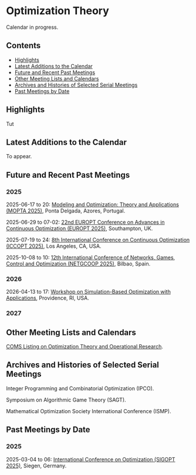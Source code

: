 <head>
  <link rel="stylesheet" href="assets/style.css">
</head>

# Optimization Theory

Calendar in progress.

## Contents

- [Highlights](#highlights)
- [Latest Additions to the Calendar](#latest-additions-to-the-calendar)
- [Future and Recent Past Meetings](#future-and-recent-past-meetings)
- [Other Meeting Lists and Calendars](#other-meeting-lists-and-calendars)
- [Archives and Histories of Selected Serial Meetings](#archives-and-histories-of-selected-serial-meetings)
- [Past Meetings by Date](#past-meetings-by-date)

## Highlights

Tut

## Latest Additions to the Calendar

To appear.

## Future and Recent Past Meetings

### 2025

2025-06-17 to 20: [Modeling and Optimization: Theory and Applications (MOPTA 2025)](https://coral.ise.lehigh.edu/mopta2025/), Ponta Delgada, Azores, Portugal.

2025-06-29 to 07-02: [22nd EUROPT Conference on Advances in Continuous Optimization (EUROPT 2025)](https://europt2025.org), Southampton, UK.

2025-07-19 to 24: [8th International Conference on Continuous Optimization (ICCOPT 2025)](https://sites.google.com/view/iccopt2025), Los Angeles, CA, USA.

2025-10-08 to 10: [12th International Conference of Networks, Games, Control and Optimization (NETGCOOP 2025)](https://netgcoop2025.univ-avignon.fr), Bilbao, Spain.

### 2026

2026-04-13 to 17: [Workshop on Simulation-Based Optimization with Applications](https://icerm.brown.edu/program/semester_program_workshop/sp-s26-w3), Providence, RI, USA.

### 2027

## Other Meeting Lists and Calendars

[COMS Listing on Optimization Theory and Operational Research](https://conference-service.com/conferences/operational-research.html).

## Archives and Histories of Selected Serial Meetings

Integer Programming and Combinatorial Optimization (IPCO).

Symposium on Algorithmic Game Theory (SAGT).

Mathematical Optimization Society International Conference (ISMP).

## Past Meetings by Date

### 2025

2025-03-04 to 06: [International Conference on Optimization (SIGOPT 2025)](https://sigopt2025.uni-siegen.de), Siegen, Germany.
